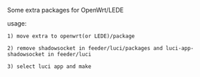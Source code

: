 Some extra packages for OpenWrt/LEDE

usage:

	1) move extra to openwrt(or LEDE)/package
	
	2) remove shadowsocket in feeder/luci/packages and luci-app-shadowsocket in feeder/luci
	
	3) select luci app and make
